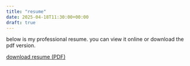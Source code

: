 ```yaml
---
title: "resume"
date: 2025-04-18T11:30:00+00:00
draft: true
---
```


below is my professional resume. you can view it online or download the pdf version.

[download resume (PDF)](/resume/resume.pdf)
